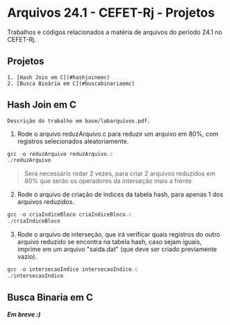 # Arquivos 24.1 - CEFET-Rj - Projetos
Trabalhos e códigos relacionados a matéria de arquivos do período 24.1 no CEFET-Rj.

## Projetos
    1. [Hash Join em C](#hashjoinemc)
    2. [Busca Binária em C](#buscabinariaemc)

<div id='hashjoinemc'/>  

## Hash Join em C

    Descrição do trabalho em base/labarquivos.pdf.

1. Rode o arquivo reduzArquivo.c para reduzir um arquivo em 80%, com registros selecionados aleatoriamente.

~~~~javascript
gcc -o reduzArquivo reduzArquivo.c
./reduzArquivo
~~~~

> Será necessário rodar 2 vezes, para criar 2 arquivos reduzidos em 80% que serão os operadores da interseção mais a frente

2. Rode o arquivo de criação de indices da tabela hash, para apenas 1 dos arquivos reduzidos.

~~~~javascript
gcc -o criaIndiceBloco criaIndiceBloco.c
./criaIndiceBloco
~~~~

3. Rode o arquivo de interseção, que irá verificar quais registros do outro arquivo reduzido se encontra na tabela hash, caso sejam iguais, imprime em um arquivo "saida.dat" (que deve ser criado previamente vazio).

~~~~javascript
gcc -o intersecaoIndice intersecaoIndice.c
./intersecaoIndice
~~~~

<div id='buscabinariaemc'/>  

## Busca Binaria em C
 
 ***Em breve :)***